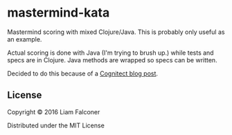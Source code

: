 # mastermind-kata

Mastermind scoring with mixed Clojure/Java. This is probably only useful as an example.

Actual scoring is done with Java (I'm trying to brush up.) while tests and specs are in Clojure.
Java methods are wrapped so specs can be written.

Decided to do this because of a [Cognitect blog post](http://blog.cognitect.com/blog/2016/10/5/interactive-development-with-clojurespec).

## License

Copyright © 2016 Liam Falconer

Distributed under the MIT License
